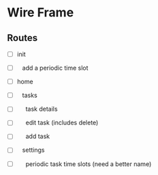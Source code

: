 # Wire Frame

## Routes

- [ ] init

- [ ] &nbsp;&nbsp; add a periodic time slot

- [ ] home

- [ ] &nbsp;&nbsp; tasks

- [ ] &nbsp;&nbsp;&nbsp;&nbsp; task details

- [ ] &nbsp;&nbsp;&nbsp;&nbsp; edit
task (includes delete)

- [ ] &nbsp;&nbsp;&nbsp;&nbsp; add
task

- [ ] &nbsp;&nbsp; settings

- [ ] &nbsp;&nbsp;&nbsp;&nbsp; periodic task time slots (need a better name)
